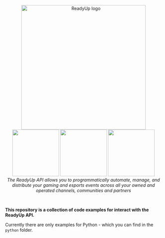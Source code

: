 <div align="center">
  <img alt="ReadyUp logo" src="https://readyup.com/app/uploads/2021/01/readyup-logo-api.png" width="400px" />
  <div>
    <a href="https://web-dev.readyup.engineering/developer/documentation/#section/Quickstart-Guide"><img src="https://i.imgur.com/au0F8UW.png" width="150px"/></a>
    <a href="https://web-dev.readyup.engineering/developer/documentation/"><img src="https://i.imgur.com/jNPijkZ.png" width="150px"/></a>
    <a href="https://support.readyup.com"><img src="https://i.imgur.com/V2v0qts.png" width="150px"/></a>
  </div>
  <em>The ReadyUp API allows you to programmatically automate, manage, and distribute your gaming and esports events across all your owned and operated channels, communities and partners</em>
</div>

<p>&nbsp;</p>

**This repository is a collection of code examples for interact with the ReadyUp API.**

Currently there are only examples for Python - which you can find in the `python` folder.